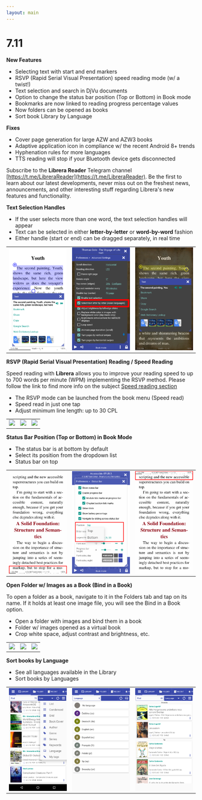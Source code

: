 ```yaml
---
layout: main
---
```


# 7.11

**New Features**

* Selecting text with start and end markers
* RSVP (Rapid Serial Visual Presentation) speed reading mode (w/ a twist!)
* Text selection and search in DjVu documents
* Option to change the status bar position (Top or Bottom) in Book mode
* Bookmarks are now linked to reading progress percentage values
* Now folders can be opened as books
* Sort book Library by Language

**Fixes**

* Cover page generation for large AZW and AZW3 books
* Adaptive application icon in compliance w/ the recent Android 8+ trends
* Hyphenation rules for more languages
* TTS reading will stop if your Bluetooth device gets disconnected

Subscribe to the __Librera Reader__ Telegram channel [https://t.me/LibreraReader](https://t.me/LibreraReader). Be the first to learn about our latest developments, never miss out on the freshest news, announcements, and other interesting stuff regarding Librera's new features and functionality.

**Text Selection Handles**

* If the user selects more than one word, the text selection handles will appear
* Text can be selected in either **letter-by-letter** or **word-by-word** fashion
* Either handle (start or end) can be dragged separately, in real time

||||
|-|-|-|
|![](4.png)|![](5.png)|![](6.png)|

**RSVP (Rapid Serial Visual Presentation) Reading / Speed Reading**

Speed reading with __Librera__ allows you to improve your reading speed to up to 700 words per minute (WPM) implementing the RSVP method.
Please follow the link to find more info on the subject  [Speed reading section](/manual/Rapid-Serial-Visual-Presentation/)

* The RSVP mode can be launched from the book menu (Speed read)
* Speed read in just one tap
* Adjust minimum line length: up to 30 CPL

||||
|-|-|-|
|![](/manual/Rapid-Serial-Visual-Presentation/1.png)|![](/manual/Rapid-Serial-Visual-Presentation/2.png)|![](/manual/Rapid-Serial-Visual-Presentation/3.png)|

**Status Bar Position (Top or Bottom) in Book Mode**

* The status bar is at bottom by default
* Select its position from the dropdown list
* Status bar on top

||||
|-|-|-|
|![](1.png)|![](2.png)|![](3.png)|

**Open Folder w/ Images as a Book (Bind in a Book)**

To open a folder as a book, navigate to it in the Folders tab and tap on its name. If it holds at least one image file, you will see the Bind in a Book option.

* Open a folder with images and bind them in a book
* Folder w/ images opened as a virtual book 
* Crop white space, adjust contrast and brightness, etc.

||||
|-|-|-|
|![](/manual/Open-Folder-With-Images-As-A-Book/1.png)|![](/manual/Open-Folder-With-Images-As-A-Book/2.png)|![](/manual/Open-Folder-With-Images-As-A-Book/3.png)|

**Sort books by Language**

* See all languages available in the Library
* Sort books by Languages

||||
|-|-|-|
|![](7.png)|![](8.png)|![](9.png)|



